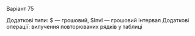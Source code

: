 Варіант 75

Додаткові типи: $ — грошовий, $Invl — грошовий інтервал
Додаткові операції: вилучення повторюваних рядків у таблиці
